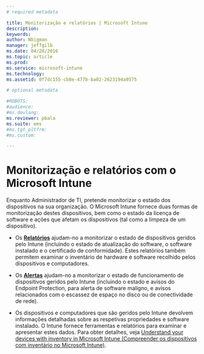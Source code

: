 ```yaml
---
# required metadata

title: Monitorização e relatórios | Microsoft Intune
description:
keywords:
author: Nbigman
manager: jeffgilb
ms.date: 04/28/2016
ms.topic: article
ms.prod:
ms.service: microsoft-intune
ms.technology:
ms.assetid: 0f7dc155-cb8e-477b-ba02-2623194a9575

# optional metadata

#ROBOTS:
#audience:
#ms.devlang:
ms.reviewer: pbala
ms.suite: ems
#ms.tgt_pltfrm:
#ms.custom:

---
```


# Monitorização e relatórios com o Microsoft Intune
Enquanto Administrador de TI, pretende monitorizar o estado dos dispositivos na sua organização. O Microsoft Intune fornece duas formas de monitorização destes dispositivos, bem como o estado da licença de software e ações que afetam os dispositivos (tal como a limpeza de um dispositivo).

-   Os **[Relatórios](understand-microsoft-intune-operations-by-using-reports.md)** ajudam-no a monitorizar o estado de dispositivos geridos pelo Intune (incluindo o estado de atualização do software, o software instalado e o certificado de conformidade). 
     Estes relatórios também permitem examinar o inventário de hardware e software recolhido pelos dispositivos e computadores.

-   Os **[Alertas](get-notified-by-microsoft-intune-alerts.md)** ajudam-no a monitorizar o estado de funcionamento de dispositivos geridos pelo Intune (incluindo o estado e avisos do Endpoint Protection, para alerta de software maligno, e avisos relacionados com o escassez de espaço no disco ou de conectividade de rede).

-   Os dispositivos e computadores que são geridos pelo Intune devolvem informações detalhadas sobre as respetivas propriedades e software instalado.  O Intune fornece ferramentas e relatórios para examinar e apresentar estes dados. Para obter detalhes, veja [Understand your devices with inventory in Microsoft Intune (Compreender os dispositivos com inventário no Microsoft Intune)](understand-your-devices-with-inventory-in-microsoft-intune.md).



<!--HONumber=Jun16_HO1-->


